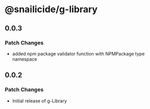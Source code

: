 # @snailicide/g-library

## 0.0.3

### Patch Changes

-   added npm package validator function with NPMPackage type namespace

## 0.0.2

### Patch Changes

-   Initial release of g-Library
